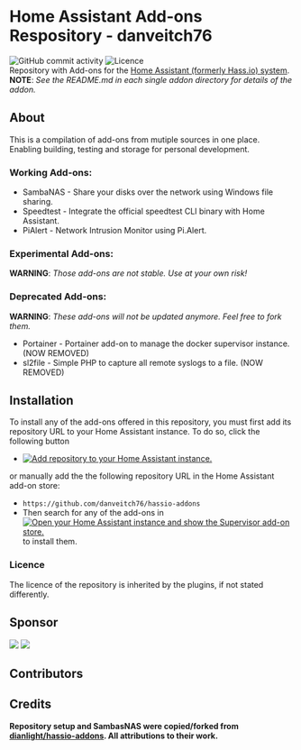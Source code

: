 [addon-store-url]: https://my.home-assistant.io/redirect/supervisor_store/
[addon-store-badge]: https://my.home-assistant.io/badges/supervisor_store.svg
[build-badge]: https://img.shields.io/github/actions/workflow/status/danveitch76/hassio-addons/builder.yaml?branch=master&style=for-the-badge
[build-url]: https://github.com/danveitch76/hassio-addons/actions?query=workflow%3Abuilder.yaml
[commit-badge]: https://img.shields.io/github/commit-activity/m/danveitch76/hassio-addons?style=for-the-badge
[licence-badge]: https://img.shields.io/github/license/danveitch76/hassio-addons?style=for-the-badge
[donation-badge]: https://img.shields.io/badge/Buy%20me%20a%20coffee-%23d32f2f?logo=buy-me-a-coffee&style=for-the-badge&logoColor=white
[donation-url]: https://www.buymeacoffee.com/danveitch76
[repository-badge]: https://my.home-assistant.io/badges/supervisor_add_addon_repository.svg
[repository-url]: https://my.home-assistant.io/redirect/supervisor_add_addon_repository/?repository_url=https%3A%2F%2Fgithub.com%2Fdanveitch76%2Fhassio-addons
[repository]: https://github.com/danveitch76/hassio-addons

# Home Assistant Add-ons Respository - danveitch76
![GitHub commit activity][commit-badge]
![Licence][licence-badge]</br>
Repository with Add-ons for the <a href="https://www.home-assistant.io/hassio/">Home Assistant (formerly Hass.io) system</a>.</br>
**NOTE**: <i>See the README.md in each single addon directory for details of the addon.</i>

## About
This is a compilation of add-ons from mutiple sources in one place. Enabling building, testing and storage for personal development.

### Working Add-ons:
* SambaNAS - Share your disks over the network using Windows file sharing.
* Speedtest - Integrate the official speedtest CLI binary with Home Assistant.
* PiAlert - Network Intrusion Monitor using Pi.Alert.

### Experimental Add-ons:
**WARNING**: <i>Those add-ons are not stable. Use at your own risk!</i>

### Deprecated Add-ons:
**WARNING**: <i>These add-ons will not be updated anymore. Feel free to fork them.</i>
* Portainer - Portainer add-on to manage the docker supervisor instance. (NOW REMOVED)
* sl2file - Simple PHP to capture all remote syslogs to a file. (NOW REMOVED)

## Installation
To install any of the add-ons offered in this repository, you must first add its repository URL to your Home Assistant instance. To do so, click the following button

* [![Add repository to your Home Assistant instance.][repository-badge]][repository-url]

or manually add the the following repository URL in the Home Assistant add-on store:

* `https://github.com/danveitch76/hassio-addons`
* Then search for any of the add-ons in [![Open your Home Assistant instance and show the Supervisor add-on store.][addon-store-badge]][addon-store-url] to install them.

### Licence

The licence of the repository is inherited by the plugins, if not stated differently.

## Sponsor
<a href="https://www.buymeacoffee.com/danveitch76"><img src="https://img.buymeacoffee.com/button-api/?text=Buy me a coffee&emoji=&slug=danveitch76&button_colour=FFDD00&font_colour=000000&font_family=Cookie&outline_colour=000000&coffee_colour=ffffff" /></a>
<a href="https://github.com/sponsors/danveitch76"><img src="https://img.shields.io/github/sponsors/danveitch76?style=flat-square&logo=githubsponsors&logoColor=%23EA4AAA&link=https%3A%2F%2Fgithub.com%2Fsponsors%2Fdanveitch76"></a>

## Contributors

<!-- ALL-CONTRIBUTORS-LIST:START - Do not remove or modify this section -->
<!-- prettier-ignore-start -->
<!-- markdownlint-disable -->

<!-- markdownlint-restore -->
<!-- prettier-ignore-end -->

<!-- ALL-CONTRIBUTORS-LIST:END -->

## Credits
<b>Repository setup and SambasNAS were copied/forked from <a href="https://github.com/dianlight/hassio-addons">dianlight/hassio-addons</a>. All attributions to their work.</b>
